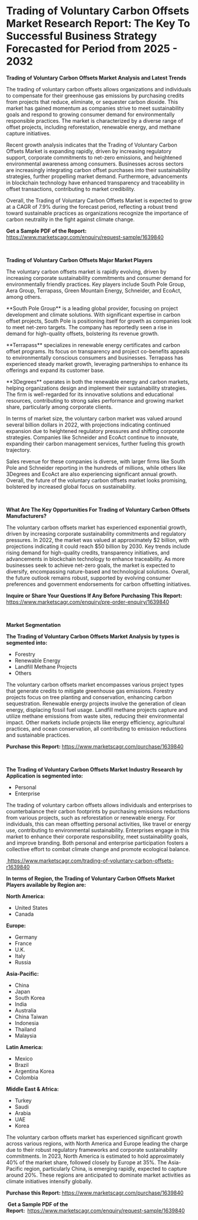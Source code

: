 <p><h1>Trading of Voluntary Carbon Offsets Market Research Report: The Key To Successful Business Strategy Forecasted for Period from 2025 - 2032</h1></p><p><strong>Trading of Voluntary Carbon Offsets Market Analysis and Latest Trends</strong></p>
<p><p>The trading of voluntary carbon offsets allows organizations and individuals to compensate for their greenhouse gas emissions by purchasing credits from projects that reduce, eliminate, or sequester carbon dioxide. This market has gained momentum as companies strive to meet sustainability goals and respond to growing consumer demand for environmentally responsible practices. The market is characterized by a diverse range of offset projects, including reforestation, renewable energy, and methane capture initiatives.</p><p>Recent growth analysis indicates that the Trading of Voluntary Carbon Offsets Market is expanding rapidly, driven by increasing regulatory support, corporate commitments to net-zero emissions, and heightened environmental awareness among consumers. Businesses across sectors are increasingly integrating carbon offset purchases into their sustainability strategies, further propelling market demand. Furthermore, advancements in blockchain technology have enhanced transparency and traceability in offset transactions, contributing to market credibility.</p><p>Overall, the Trading of Voluntary Carbon Offsets Market is expected to grow at a CAGR of 7.9% during the forecast period, reflecting a robust trend toward sustainable practices as organizations recognize the importance of carbon neutrality in the fight against climate change.</p></p>
<p><strong>Get a Sample PDF of the Report:&nbsp;</strong> <a href="https://www.marketscagr.com/enquiry/request-sample/1639840?utm_campaign=2116&utm_medium=2&utm_source=Github&utm_content=ia&utm_term=16042025&utm_id=trading-of-voluntary-carbon-offsets">https://www.marketscagr.com/enquiry/request-sample/1639840</a></p>
<p>&nbsp;</p>
<p><strong>Trading of Voluntary Carbon Offsets Major Market Players</strong></p>
<p><p>The voluntary carbon offsets market is rapidly evolving, driven by increasing corporate sustainability commitments and consumer demand for environmentally friendly practices. Key players include South Pole Group, Aera Group, Terrapass, Green Mountain Energy, Schneider, and EcoAct, among others.</p><p>**South Pole Group** is a leading global provider, focusing on project development and climate solutions. With significant expertise in carbon offset projects, South Pole is positioning itself for growth as companies look to meet net-zero targets. The company has reportedly seen a rise in demand for high-quality offsets, bolstering its revenue growth.</p><p>**Terrapass** specializes in renewable energy certificates and carbon offset programs. Its focus on transparency and project co-benefits appeals to environmentally conscious consumers and businesses. Terrapass has experienced steady market growth, leveraging partnerships to enhance its offerings and expand its customer base.</p><p>**3Degrees** operates in both the renewable energy and carbon markets, helping organizations design and implement their sustainability strategies. The firm is well-regarded for its innovative solutions and educational resources, contributing to strong sales performance and growing market share, particularly among corporate clients.</p><p>In terms of market size, the voluntary carbon market was valued around several billion dollars in 2022, with projections indicating continued expansion due to heightened regulatory pressures and shifting corporate strategies. Companies like Schneider and EcoAct continue to innovate, expanding their carbon management services, further fueling this growth trajectory.</p><p>Sales revenue for these companies is diverse, with larger firms like South Pole and Schneider reporting in the hundreds of millions, while others like 3Degrees and EcoAct are also experiencing significant annual growth. Overall, the future of the voluntary carbon offsets market looks promising, bolstered by increased global focus on sustainability.</p></p>
<p>&nbsp;</p>
<p><strong>What Are The Key Opportunities For Trading of Voluntary Carbon Offsets Manufacturers?</strong></p>
<p><p>The voluntary carbon offsets market has experienced exponential growth, driven by increasing corporate sustainability commitments and regulatory pressures. In 2022, the market was valued at approximately $2 billion, with projections indicating it could reach $50 billion by 2030. Key trends include rising demand for high-quality credits, transparency initiatives, and advancements in blockchain technology to enhance traceability. As more businesses seek to achieve net-zero goals, the market is expected to diversify, encompassing nature-based and technological solutions. Overall, the future outlook remains robust, supported by evolving consumer preferences and government endorsements for carbon offsetting initiatives.</p></p>
<p><strong>Inquire or Share Your Questions If Any Before Purchasing This Report:</strong> <a href="https://www.marketscagr.com/enquiry/pre-order-enquiry/1639840?utm_campaign=2116&utm_medium=2&utm_source=Github&utm_content=ia&utm_term=16042025&utm_id=trading-of-voluntary-carbon-offsets">https://www.marketscagr.com/enquiry/pre-order-enquiry/1639840</a></p>
<p>&nbsp;</p>
<p><strong>Market Segmentation</strong></p>
<p><strong>The Trading of Voluntary Carbon Offsets Market Analysis by types is segmented into:</strong></p>
<p><ul><li>Forestry</li><li>Renewable Energy</li><li>Landfill Methane Projects</li><li>Others</li></ul></p>
<p><p>The voluntary carbon offsets market encompasses various project types that generate credits to mitigate greenhouse gas emissions. Forestry projects focus on tree planting and conservation, enhancing carbon sequestration. Renewable energy projects involve the generation of clean energy, displacing fossil fuel usage. Landfill methane projects capture and utilize methane emissions from waste sites, reducing their environmental impact. Other markets include projects like energy efficiency, agricultural practices, and ocean conservation, all contributing to emission reductions and sustainable practices.</p></p>
<p><strong>Purchase this Report:&nbsp;</strong><a href="https://www.marketscagr.com/purchase/1639840?utm_campaign=2116&utm_medium=2&utm_source=Github&utm_content=ia&utm_term=16042025&utm_id=trading-of-voluntary-carbon-offsets">https://www.marketscagr.com/purchase/1639840</a></p>
<p>&nbsp;</p>
<p><strong>The Trading of Voluntary Carbon Offsets Market Industry Research by Application is segmented into:</strong></p>
<p><ul><li>Personal</li><li>Enterprise</li></ul></p>
<p><p>The trading of voluntary carbon offsets allows individuals and enterprises to counterbalance their carbon footprints by purchasing emissions reductions from various projects, such as reforestation or renewable energy. For individuals, this can mean offsetting personal activities, like travel or energy use, contributing to environmental sustainability. Enterprises engage in this market to enhance their corporate responsibility, meet sustainability goals, and improve branding. Both personal and enterprise participation fosters a collective effort to combat climate change and promote ecological balance.</p></p>
<p><a href="https://www.marketscagr.com/trading-of-voluntary-carbon-offsets-r1639840?utm_campaign=2116&utm_medium=2&utm_source=Github&utm_content=ia&utm_term=16042025&utm_id=trading-of-voluntary-carbon-offsets">&nbsp;https://www.marketscagr.com/trading-of-voluntary-carbon-offsets-r1639840</a></p>
<p><strong>In terms of Region, the Trading of Voluntary Carbon Offsets Market Players available by Region are:</strong></p>
<p>
    <p> <strong> North America: </strong>
        <ul>
            <li>United States</li>
            <li>Canada</li>
        </ul>
        </p> 
    <p> <strong> Europe: </strong>
        <ul>
            <li>Germany</li>
            <li>France</li>
            <li>U.K.</li>
            <li>Italy</li>
            <li>Russia</li>
        </ul>
        </p> 
    <p> <strong> Asia-Pacific: </strong>
        <ul>
            <li>China</li>
            <li>Japan</li>
            <li>South Korea</li>
            <li>India</li>
            <li>Australia</li>
            <li>China Taiwan</li>
            <li>Indonesia</li>
            <li>Thailand</li>
            <li>Malaysia</li>
        </ul>
        </p> 
    <p> <strong> Latin America: </strong>
        <ul>
            <li>Mexico</li>
            <li>Brazil</li>
            <li>Argentina Korea</li>
            <li>Colombia</li>
        </ul>
        </p> 
    <p> <strong> Middle East & Africa: </strong>
        <ul>
            <li>Turkey</li>
            <li>Saudi</li>
            <li>Arabia</li>
            <li>UAE</li>
            <li>Korea</li>
        </ul>
    </p>
    </p>
<p><p>The voluntary carbon offsets market has experienced significant growth across various regions, with North America and Europe leading the charge due to their robust regulatory frameworks and corporate sustainability commitments. In 2023, North America is estimated to hold approximately 40% of the market share, followed closely by Europe at 35%. The Asia-Pacific region, particularly China, is emerging rapidly, expected to capture around 20%. These regions are anticipated to dominate market activities as climate initiatives intensify globally.</p></p>
<p><strong>Purchase this Report: </strong><a href="https://www.marketscagr.com/purchase/1639840?utm_campaign=2116&utm_medium=2&utm_source=Github&utm_content=ia&utm_term=16042025&utm_id=trading-of-voluntary-carbon-offsets">https://www.marketscagr.com/purchase/1639840</a></p>
<p>&nbsp;<strong>Get a Sample PDF of the Report:&nbsp;&nbsp;</strong><a href="https://www.marketscagr.com/enquiry/request-sample/1639840?utm_campaign=2116&utm_medium=2&utm_source=Github&utm_content=ia&utm_term=16042025&utm_id=trading-of-voluntary-carbon-offsets">https://www.marketscagr.com/enquiry/request-sample/1639840</a></p>
<p><strong></strong></p>
<p><p></p><p></p><p></p></p>